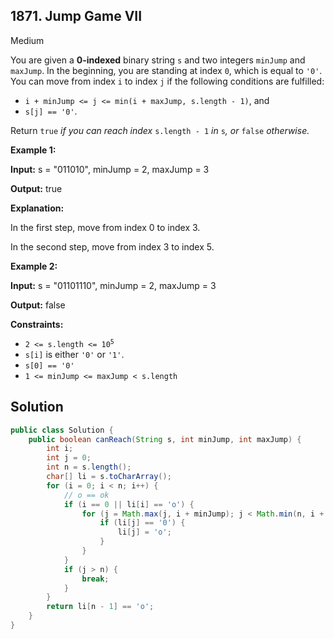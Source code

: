 ## 1871\. Jump Game VII

Medium

You are given a **0-indexed** binary string `s` and two integers `minJump` and `maxJump`. In the beginning, you are standing at index `0`, which is equal to `'0'`. You can move from index `i` to index `j` if the following conditions are fulfilled:

*   `i + minJump <= j <= min(i + maxJump, s.length - 1)`, and
*   `s[j] == '0'`.

Return `true` _if you can reach index_ `s.length - 1` _in_ `s`_, or_ `false` _otherwise._

**Example 1:**

**Input:** s = "011010", minJump = 2, maxJump = 3

**Output:** true

**Explanation:**

In the first step, move from index 0 to index 3.

In the second step, move from index 3 to index 5. 

**Example 2:**

**Input:** s = "01101110", minJump = 2, maxJump = 3

**Output:** false 

**Constraints:**

*   <code>2 <= s.length <= 10<sup>5</sup></code>
*   `s[i]` is either `'0'` or `'1'`.
*   `s[0] == '0'`
*   `1 <= minJump <= maxJump < s.length`

## Solution

```java
public class Solution {
    public boolean canReach(String s, int minJump, int maxJump) {
        int i;
        int j = 0;
        int n = s.length();
        char[] li = s.toCharArray();
        for (i = 0; i < n; i++) {
            // o == ok
            if (i == 0 || li[i] == 'o') {
                for (j = Math.max(j, i + minJump); j < Math.min(n, i + maxJump + 1); j++) {
                    if (li[j] == '0') {
                        li[j] = 'o';
                    }
                }
            }
            if (j > n) {
                break;
            }
        }
        return li[n - 1] == 'o';
    }
}
```